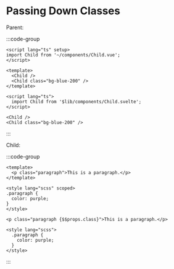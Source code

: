 # Passing Down Classes

Parent:

:::code-group

```vue [Vue]
<script lang="ts" setup>
import Child from '~/components/Child.vue';
</script>

<template>
  <Child />
  <Child class="bg-blue-200" />
</template>
```

```svelte [Svelte]
<script lang="ts">
  import Child from '$lib/components/Child.svelte';
</script>

<Child />
<Child class="bg-blue-200" />
```

:::

Child:

:::code-group

```vue [Vue]
<template>
  <p class="paragraph">This is a paragraph.</p>
</template>

<style lang="scss" scoped>
.paragraph {
  color: purple;
}
</style>
```

```svelte [Svelte]
<p class="paragraph {$$props.class}">This is a paragraph.</p>

<style lang="scss">
  .paragraph {
    color: purple;
  }
</style>
```

:::
